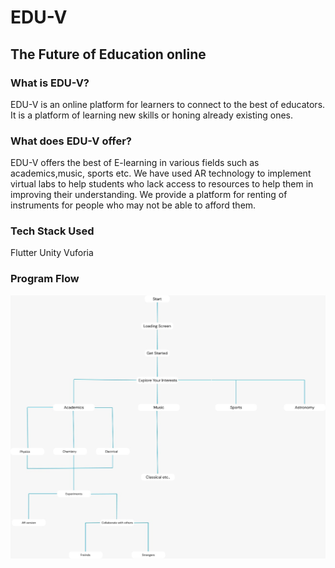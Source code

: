 # EDU-V
## The Future of Education online


### What is EDU-V?
EDU-V is an online platform for learners to connect to the best of educators. It is a platform of learning new skills or honing already existing ones.

### What does EDU-V offer?
EDU-V offers the best of E-learning in various fields such as academics,music, sports etc. We have used AR technology to implement virtual labs to help students who lack access to resources to help them in improving their understanding. We provide a platform for renting of instruments for people who may not be able to afford them.

### Tech Stack Used
Flutter
Unity
Vuforia

### Program Flow
![alt text](https://github.com/AdityaDeodeshmukh/EDU-V/blob/master/flowchart.jpeg)
